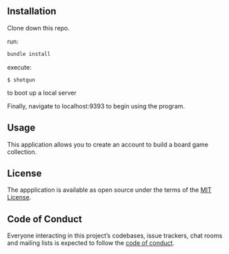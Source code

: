 ## Installation

Clone down this repo.

run:
```ruby
bundle install
```

execute:

    $ shotgun

to boot up a local server

Finally, navigate to localhost:9393 to begin using the program.

## Usage

This application allows you to create an account to build a board game collection.

## License

The appplication is available as open source under the terms of the [MIT License](https://opensource.org/licenses/MIT).

## Code of Conduct

Everyone interacting in this project’s codebases, issue trackers, chat rooms and mailing lists is expected to follow the [code of conduct](https://github.com/'delightful-domain-7919'/DnD_CLI_Project/blob/master/CODE_OF_CONDUCT.md).

